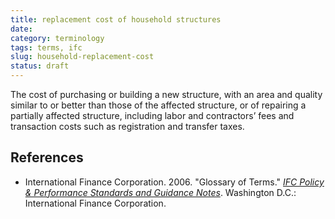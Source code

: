 ```yaml
---
title: replacement cost of household structures
date:
category: terminology
tags: terms, ifc
slug: household-replacement-cost
status: draft
---
```


<!--
icon: file-code-o
summary:
-->
The cost of purchasing or building a new structure, with an area and quality similar to or better than those of the affected structure, or of repairing a partially affected structure, including labor and contractors’ fees and transaction costs such as registration and transfer taxes.


## References

* International Finance Corporation. 2006. "Glossary of Terms." _[IFC Policy & Performance Standards and Guidance Notes](http://www.ifc.org/wps/wcm/connect/9a9464804885598c8364d36a6515bb18/Glossary%2Bof%2BTerms.pdf?MOD=AJPERES&attachment=true&id=1322803900995)_. Washington D.C.: International Finance Corporation.
